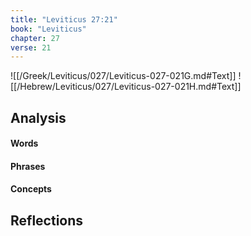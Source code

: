 ```yaml
---
title: "Leviticus 27:21"
book: "Leviticus"
chapter: 27
verse: 21
---
```

![[/Greek/Leviticus/027/Leviticus-027-021G.md#Text]]
![[/Hebrew/Leviticus/027/Leviticus-027-021H.md#Text]]

## Analysis

#### Words

#### Phrases

#### Concepts

## Reflections
